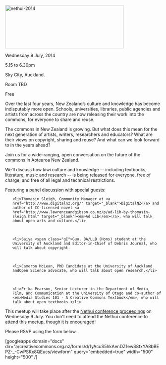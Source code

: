 <html><body><a href="http://creativecommons.org.nz/wp-content/uploads/2014/06/nethui-2014.png"><img class="size-full wp-image-6123 alignnone" src="http://creativecommons.org.nz/wp-content/uploads/2014/06/nethui-2014.png" alt="nethui-2014" width="382" height="139"></a>



Wednesday 9 July, 2014

5.15 to 6.30pm

Sky City, Auckland.

Room TBD

Free



Over the last four years, New Zealand’s culture and knowledge has become indisputably more open. Schools, universities, libraries, public agencies and artists from across the country are now releasing their work into the commons, for everyone to share and reuse.



The commons in New Zealand is growing. But what does this mean for the next generation of artists, writers, researchers and educators? What are their views on copyright, sharing and reuse? And what can we look forward to in the years ahead?



Join us for a wide-ranging, open conversation on the future of the commons in Aotearoa New Zealand.



We’ll discuss how kiwi culture and knowledge -- including textbooks, literature, music and research -- is being released for everyone, free of charge, and free of all legal and technical restrictions.



Featuring a panel discussion with special guests:

<ul>

	<li>Thomasin Sleigh, Community Manager at <a href="http://www.digitalnz.org/" target="_blank">DigitalNZ</a> and author of CC-licensed novel <a href="http://www.lawrenceandgibson.co.nz/p/ad-lib-by-thomasin-sleigh.html" target="_blank"><em>Ad Lib</em></a>, who will talk about open arts and culture.</li>

<br>

	<li>Saiya <span class="gI">Guo, BA/LLB (Hons) student at the University of Auckland and Editor-in-Chief of Debris Journal, who will talk about copyright.

</span></li>

<br>

	<li>Cameron McLean, PhD Candidate at the University of Auckland andOpen Science advocate, who will talk about open research.</li>

<br>

	<li>Erika Pearson, Senior Lecturer in the Department of Media, Film, and Communication at the University of Otago and co-author of <em>Media Studies 101 - A Creative Commons Textbook</em>, who will talk about open textbooks.</li>

</ul>

This meetup will take place after the <a href="http://nethui.org.nz/">Nethui conference proceedings</a> on Wednesday 9 July. You don't need to attend the Nethui conference to attend this meetup, though it is encouraged!



Please RSVP using the form below.



[googleapps domain="docs" dir="a/creativecommons.org.nz/forms/d/1yAcuS5hkAenDZ1ewS8txYA8bBEPZ-_-CwPSKx8QEucs/viewform" query="embedded=true" width="500" height="500" /]</body></html>